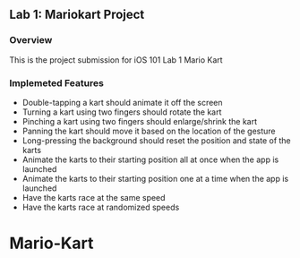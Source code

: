 ## Lab 1: Mariokart Project

### Overview

This is the project submission for iOS 101 Lab 1 Mario Kart

### Implemeted Features

* Double-tapping a kart should animate it off the screen
* Turning a kart using two fingers should rotate the kart
* Pinching a kart using two fingers should enlarge/shrink the kart
* Panning the kart should move it based on the location of the gesture
* Long-pressing the background should reset the position and state of the karts
* Animate the karts to their starting position all at once when the app is launched
* Animate the karts to their starting position one at a time when the app is launched
* Have the karts race at the same speed
* Have the karts race at randomized speeds

# Mario-Kart
